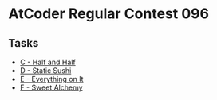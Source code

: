 # AtCoder Regular Contest 096
## Tasks
- [C - Half and Half](https://beta.atcoder.jp/contests/arc096/tasks/arc096_a)
- [D - Static Sushi](https://beta.atcoder.jp/contests/arc096/tasks/arc096_b)
- [E - Everything on It](https://beta.atcoder.jp/contests/arc096/tasks/arc096_c)
- [F - Sweet Alchemy](https://beta.atcoder.jp/contests/arc096/tasks/arc096_d)
